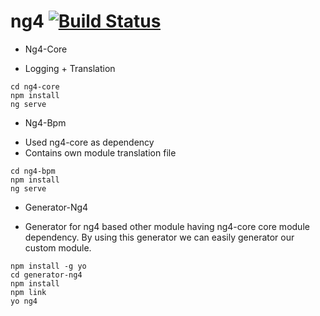 # ng4 [![Build Status](https://travis-ci.org/devbhuwan/ng4.svg?branch=master)](https://travis-ci.org/devbhuwan/ng4)

* Ng4-Core
- Logging + Translation
```
cd ng4-core
npm install
ng serve
```

* Ng4-Bpm
- Used ng4-core as dependency
- Contains own module translation file

```
cd ng4-bpm
npm install
ng serve
```

* Generator-Ng4
- Generator for ng4 based other module having ng4-core core module dependency. 
  By using this generator we can easily generator our custom module. 

```
npm install -g yo
cd generator-ng4
npm install
npm link
yo ng4
```

